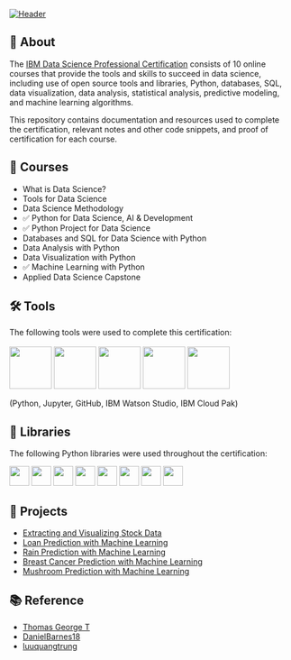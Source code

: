 [![Header](https://user-images.githubusercontent.com/84391594/152703941-8c1b3e93-7358-4274-8c7d-b152d3132814.png)](https://www.coursera.org/professional-certificates/ibm-data-science)


## 📄 About
The <a href="https://www.coursera.org/professional-certificates/ibm-data-science">IBM Data Science Professional Certification</a> consists of 10 online courses that provide the tools and skills to succeed in data science, including use of open source tools and libraries, Python, databases, SQL, data visualization, data analysis, statistical analysis, predictive modeling, and machine learning algorithms. 

This repository contains documentation and resources used to complete the certification, relevant notes and other code snippets, and proof of certification for each course.


<!-- TODO add check mark  -->
## 📑 Courses
- What is Data Science?
- Tools for Data Science
- Data Science Methodology
- :white_check_mark: Python for Data Science, AI & Development
- :white_check_mark: Python Project for Data Science
- Databases and SQL for Data Science with Python
- Data Analysis with Python
- Data Visualization with Python
- :white_check_mark: Machine Learning with Python
- Applied Data Science Capstone


## 🛠️ Tools
The following tools were used to complete this certification: <br> <br>
  <img src="https://user-images.githubusercontent.com/84391594/152705364-f16bb223-41aa-4510-8113-51171dfe9953.png" height="75">
  <img src="https://user-images.githubusercontent.com/84391594/152705271-083f8784-b3c9-4065-9733-ea3fa8ad5a7a.png" height="75">
  <img src="https://user-images.githubusercontent.com/84391594/152705273-adffe1bf-b509-44d0-b3ac-671cce5071df.svg" height="75">
  <img src="https://user-images.githubusercontent.com/84391594/152705324-68f777a0-3875-4b65-ae96-646643284541.png" height="75">
  <img src="https://user-images.githubusercontent.com/84391594/152705298-bb170d32-3dd0-4ad4-8221-8b7b029116b4.png" height="75">
</p>
(Python, Jupyter, GitHub, IBM Watson Studio, IBM Cloud Pak)


## 📖 Libraries
The following Python libraries were used throughout the certification: <br> 
<p align="left">
  <img  src="https://user-images.githubusercontent.com/84391594/152706127-ce41990f-2588-472a-b5df-6b403a5947e6.png" height="35">
  <img  src="https://user-images.githubusercontent.com/84391594/152706130-5577011e-ecb3-47aa-af73-f6bd1bda05bc.png" height="35">
  <img  src="https://user-images.githubusercontent.com/84391594/152706132-5939da7e-7d1e-43b8-9c46-2d3fe5198dda.png" height="35">
  <img  src="https://user-images.githubusercontent.com/84391594/152706135-85cdd35e-922a-414a-a198-c670fbf8fb25.svg" height="35">
  <img  src="https://user-images.githubusercontent.com/84391594/152706148-36f27f03-1967-45d1-82d8-f6c149c6f21c.svg" height="35">
  <img  src="https://user-images.githubusercontent.com/84391594/152706211-7966848a-a2e1-4c4a-bc08-594a4ca6ff07.png" height="35">
  <img  src="https://user-images.githubusercontent.com/84391594/152706214-d018bc5e-1477-4de2-94d7-5c0886e0477d.png" height="35">
  <img  src="https://user-images.githubusercontent.com/84391594/152706217-c0cfd9d8-22ad-4c3b-9ac7-70a6cf2799f7.png" height="35"> <br>
</p>


<!-- TODO add project  -->
## 📂 Projects
- [Extracting and Visualizing Stock Data](https://github.com/Bhuribhat/IBM-Data-Science/blob/main/5.%20Python%20Project%20for%20Data%20Science/Final%20Assignment.ipynb)
- [Loan Prediction with Machine Learning](https://github.com/Bhuribhat/IBM-Data-Science/tree/main/9.%20Machine%20Learning/Week%205%20-%20Final%20Project/Loan_Prediction.ipynb)
- [Rain Prediction with Machine Learning](https://github.com/Bhuribhat/IBM-Data-Science/tree/main/9.%20Machine%20Learning/Week%205%20-%20Final%20Project/Rain_Prediction.ipynb)
- [Breast Cancer Prediction with Machine Learning](https://github.com/Bhuribhat/IBM-Data-Science/tree/main/9.%20Machine%20Learning/Week%205%20-%20Final%20Project/Breast_Cancer_Prediction.ipynb)
- [Mushroom Prediction with Machine Learning](https://github.com/Bhuribhat/IBM-Data-Science/tree/main/9.%20Machine%20Learning/Week%205%20-%20Final%20Project/Mushroom_Prediction.ipynb)



<!-- ## 🏆 Certificates 
To verify the certificates, click the images to follow the links. -->


## 📚 Reference
- [Thomas George T](https://github.com/Thomas-George-T/IBM-Data-Science-Professional-Certification)
- [DanielBarnes18](https://github.com/DanielBarnes18/IBM-Data-Science-Professional-Certificate)
- [luuquangtrung](https://github.com/luuquangtrung/ibm_data_science)